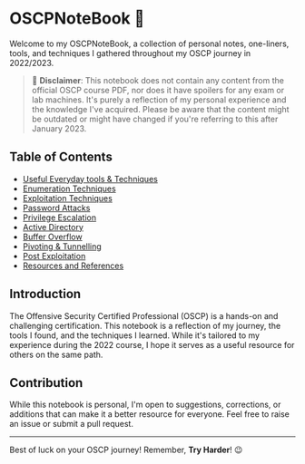# OSCPNoteBook 📓

Welcome to my OSCPNoteBook, a collection of personal notes, one-liners, tools, and techniques I gathered throughout my OSCP journey in 2022/2023.

> 🚫 **Disclaimer**: This notebook does not contain any content from the official OSCP course PDF, nor does it have spoilers for any exam or lab machines. It's purely a reflection of my personal experience and the knowledge I've acquired. Please be aware that the content might be outdated or might have changed if you're referring to this after January 2023.

## Table of Contents

- [Useful Everyday tools & Techniques](#UsefulStuff/README.md)
- [Enumeration Techniques](Enumeration/README.md)
- [Exploitation Techniques](Exploitation/README.md)
- [Password Attacks](Password/README.md)
- [Privilege Escalation](Privilege-Escalation/README.md)
- [Active Directory](AD/README.md)
- [Buffer Overflow](BufferOverflow/README.md)
- [Pivoting & Tunnelling](Pivoting/README.md)
- [Post Exploitation](PostExploit/README.md)
- [Resources and References](Resources/README.md)

## Introduction

The Offensive Security Certified Professional (OSCP) is a hands-on and challenging certification. This notebook is a reflection of my journey, the tools I found, and the techniques I learned. While it's tailored to my experience during the 2022 course, I hope it serves as a useful resource for others on the same path.

## Contribution

While this notebook is personal, I'm open to suggestions, corrections, or additions that can make it a better resource for everyone. Feel free to raise an issue or submit a pull request.

---

Best of luck on your OSCP journey! Remember, **Try Harder**! 😉
